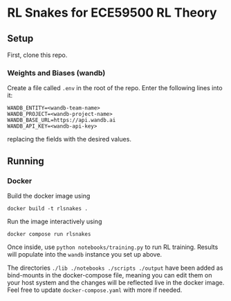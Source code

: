 # RL Snakes for ECE59500 RL Theory

## Setup

First, clone this repo.

### Weights and Biases (wandb)

Create a file called `.env` in the root of the repo. Enter the following lines
into it:

```
WANDB_ENTITY=<wandb-team-name>
WANDB_PROJECT=<wandb-project-name>
WANDB_BASE_URL=https://api.wandb.ai
WANDB_API_KEY=<wandb-api-key>
```

replacing the fields with the desired values.

## Running

### Docker

Build the docker image using

```
docker build -t rlsnakes .
```

Run the image interactively using

```
docker compose run rlsnakes
```

Once inside, use `python notebooks/training.py` to run RL training. Results will
populate into the `wandb` instance you set up above.

The directories `./lib ./notebooks ./scripts ./output` have been added as
bind-mounts in the docker-compose file, meaning you can edit them on your host
system and the changes will be reflected live in the docker image. Feel free to
update `docker-compose.yaml` with more if needed.
